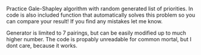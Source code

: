Practice Gale-Shapley algorithm with random generated list of priorities. In code is also included function that automatically solves this problem so you can compare your result! If you find any mistakes let me know.

Generator is limited to 7 pairings, but can be easily modified up to much higher number. The code is propably unreadable for common mortal, but I dont care, because it works. 
